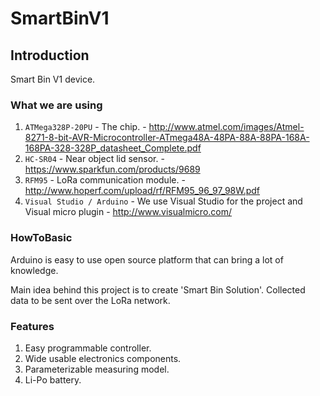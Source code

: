 SmartBinV1
=======================

Introduction
------------
Smart Bin V1 device.

### What we are using

1. `ATMega328P-20PU` - The chip. - http://www.atmel.com/images/Atmel-8271-8-bit-AVR-Microcontroller-ATmega48A-48PA-88A-88PA-168A-168PA-328-328P_datasheet_Complete.pdf
2. `HC-SR04` - Near object lid sensor. - https://www.sparkfun.com/products/9689
3. `RFM95` - LoRa communication module. - http://www.hoperf.com/upload/rf/RFM95_96_97_98W.pdf
4. `Visual Studio / Arduino` - We use Visual Studio for the project and Visual micro plugin - http://www.visualmicro.com/
 
### HowToBasic

Arduino is easy to use open source platform that can bring a lot of knowledge.

Main idea behind this project is to create 'Smart Bin Solution'.
Collected data to be sent over the LoRa network.

### Features

1. Easy programmable controller.
2. Wide usable electronics components.
3. Parameterizable measuring model.
4. Li-Po battery.
